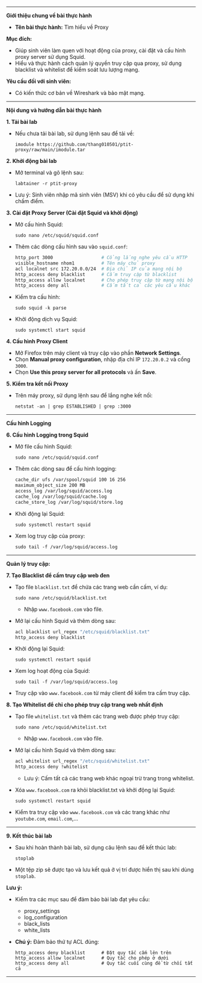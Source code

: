 
---

**Giới thiệu chung về bài thực hành**

* **Tên bài thực hành:** Tìm hiểu về Proxy

**Mục đích:**

* Giúp sinh viên làm quen với hoạt động của proxy, cài đặt và cấu hình proxy server sử dụng Squid.
* Hiểu và thực hành cách quản lý quyền truy cập qua proxy, sử dụng blacklist và whitelist để kiểm soát lưu lượng mạng.

**Yêu cầu đối với sinh viên:**

* Có kiến thức cơ bản về Wireshark và bảo mật mạng.

---

**Nội dung và hướng dẫn bài thực hành**

**1. Tải bài lab**

* Nếu chưa tải bài lab, sử dụng lệnh sau để tải về:

  ```
  imodule https://github.com/thang010501/ptit-proxy/raw/main/imodule.tar
  ```

**2. Khởi động bài lab**

* Mở terminal và gõ lệnh sau:

  ```
  labtainer -r ptit-proxy
  ```
* Lưu ý: Sinh viên nhập mã sinh viên (MSV) khi có yêu cầu để sử dụng khi chấm điểm.

**3. Cài đặt Proxy Server (Cài đặt Squid và khởi động)**

* Mở cấu hình Squid:

  ```
  sudo nano /etc/squid/squid.conf
  ```
* Thêm các dòng cấu hình sau vào `squid.conf`:

  ```bash
  http_port 3000                  # Cổng lắng nghe yêu cầu HTTP
  visible_hostname nhom1          # Tên máy chủ proxy
  acl localnet src 172.20.0.0/24  # Địa chỉ IP của mạng nội bộ
  http_access deny blacklist      # Cấm truy cập từ blacklist
  http_access allow localnet      # Cho phép truy cập từ mạng nội bộ
  http_access deny all            # Cấm tất cả các yêu cầu khác
  ```
* Kiểm tra cấu hình:

  ```
  sudo squid -k parse
  ```
* Khởi động dịch vụ Squid:

  ```
  sudo systemctl start squid
  ```

**4. Cấu hình Proxy Client**

* Mở Firefox trên máy client và truy cập vào phần **Network Settings**.
* Chọn **Manual proxy configuration**, nhập địa chỉ IP `172.20.0.2` và cổng `3000`.
* Chọn **Use this proxy server for all protocols** và ấn **Save**.

**5. Kiểm tra kết nối Proxy**

* Trên máy proxy, sử dụng lệnh sau để lắng nghe kết nối:

  ```
  netstat -an | grep ESTABLISHED | grep :3000
  ```

---

**Cấu hình Logging**

**6. Cấu hình Logging trong Squid**

* Mở file cấu hình Squid:

  ```
  sudo nano /etc/squid/squid.conf
  ```
* Thêm các dòng sau để cấu hình logging:

  ```bash
  cache_dir ufs /var/spool/squid 100 16 256
  maximum_object_size 200 MB
  access_log /var/log/squid/access.log
  cache_log /var/log/squid/cache.log
  cache_store_log /var/log/squid/store.log
  ```
* Khởi động lại Squid:

  ```
  sudo systemctl restart squid
  ```
* Xem log truy cập của proxy:

  ```
  sudo tail -f /var/log/squid/access.log
  ```

---

**Quản lý truy cập:**

**7. Tạo Blacklist để cấm truy cập web đen**

* Tạo file `blacklist.txt` để chứa các trang web cần cấm, ví dụ:

  ```
  sudo nano /etc/squid/blacklist.txt
  ```

  * Nhập `www.facebook.com` vào file.
* Mở lại cấu hình Squid và thêm dòng sau:

  ```bash
  acl blacklist url_regex "/etc/squid/blacklist.txt"
  http_access deny blacklist
  ```
* Khởi động lại Squid:

  ```
  sudo systemctl restart squid
  ```
* Xem log hoạt động của Squid:

  ```
  sudo tail -f /var/log/squid/access.log
  ```
* Truy cập vào `www.facebook.com` từ máy client để kiểm tra cấm truy cập.

**8. Tạo Whitelist để chỉ cho phép truy cập trang web nhất định**

* Tạo file `whitelist.txt` và thêm các trang web được phép truy cập:

  ```
  sudo nano /etc/squid/whitelist.txt
  ```

  * Nhập `www.facebook.com` vào file.
* Mở lại cấu hình Squid và thêm dòng sau:

  ```bash
  acl whitelist url_regex "/etc/squid/whitelist.txt"
  http_access deny !whitelist
  ```

  * Lưu ý: Cấm tất cả các trang web khác ngoại trừ trang trong whitelist.
* Xóa `www.facebook.com` ra khỏi blacklist.txt và khởi động lại Squid:

  ```
  sudo systemctl restart squid
  ```
* Kiểm tra truy cập vào `www.facebook.com` và các trang khác như `youtube.com`, `email.com`,...

---

**9. Kết thúc bài lab**

* Sau khi hoàn thành bài lab, sử dụng câu lệnh sau để kết thúc lab:

  ```
  stoplab
  ```
* Một tệp zip sẽ được tạo và lưu kết quả ở vị trí được hiển thị sau khi dùng `stoplab`.

**Lưu ý:**

* Kiểm tra các mục sau để đảm bảo bài lab đạt yêu cầu:

  * proxy\_settings
  * log\_configuration
  * black\_lists
  * white\_lists
* **Chú ý:** Đảm bảo thứ tự ACL đúng:

  ```
  http_access deny blacklist      # Đặt quy tắc cấm lên trên
  http_access allow localnet      # Quy tắc cho phép ở dưới
  http_access deny all            # Quy tắc cuối cùng để từ chối tất cả
  ```

---
